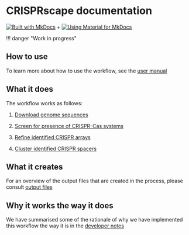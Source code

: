 # CRISPRscape documentation

[![Built with MkDocs](https://cdn.jsdelivr.net/npm/@intergrav/devins-badges@3/assets/cozy/built-with/mkdocs_vector.svg)](https://www.mkdocs.org/) + [![Using Material for MkDocs](https://cdn.jsdelivr.net/gh/Andre601/devins-badges@v3.x-mkdocs-material/assets/compact-minimal/built-with/mkdocs-material_vector.svg)](https://squidfunk.github.io/mkdocs-material)

!!! danger "Work in progress"

## How to use

To learn more about how to use the workflow, see the
[user manual](manual.md)

## What it does

The workflow works as follows:

1. [Download genome sequences](prepare_genomes.md)

2. [Screen for presence of CRISPR-Cas systems](CRISPR_screening.md)

3. [Refine identified CRISPR arrays](CRISPR_refinement.md)

4. [Cluster identified CRISPR spacers](clustering_spacers.md)

## What it creates

For an overview of the output files that are created in the process, please
consult [output files](output_files.md)

## Why it works the way it does

We have summarised some of the rationale of why we have implemented this
workflow the way it is in the [developer notes](dev_notes.md)
